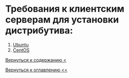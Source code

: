 # Требования к клиентским серверам для установки дистрибутива:


1. [Ubuntu](requirementsUbuntu.md)
2. [CentOS](requirementsCentOs.md)

[Вернуться к содержанию <](contents.md)

[Вернуться к оглавлению <<](index.md)